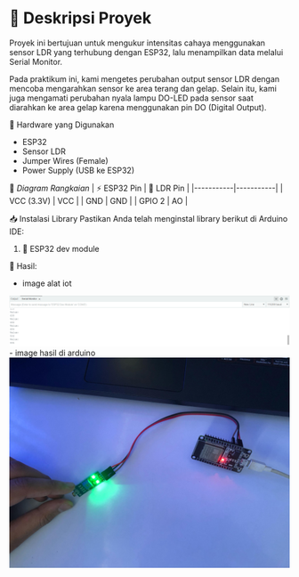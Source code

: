 # 📘 Deskripsi Proyek
Proyek ini bertujuan untuk mengukur intensitas cahaya menggunakan sensor LDR yang terhubung dengan ESP32, lalu menampilkan data melalui Serial Monitor.

Pada praktikum ini, kami mengetes perubahan output sensor LDR dengan mencoba mengarahkan sensor ke area terang dan gelap. Selain itu, kami juga mengamati perubahan nyala lampu DO-LED pada sensor saat diarahkan ke area gelap karena menggunakan pin DO (Digital Output).

🔧 Hardware yang Digunakan
- ESP32
- Sensor LDR
- Jumper Wires (Female)
- Power Supply (USB ke ESP32)

📡 *Diagram Rangkaian*
| ⚡ ESP32 Pin | 🔗 LDR Pin |
|-----------|-----------|
| VCC (3.3V) | VCC |
| GND | GND |
| GPIO 2 | AO |

📥 Instalasi Library
Pastikan Anda telah menginstal library berikut di Arduino IDE:
1. 📂 ESP32 dev module

🚀 Hasil:
- image alat iot
<img src = "image.png">
- image hasil di arduino
<img src = "image2.jpg">
